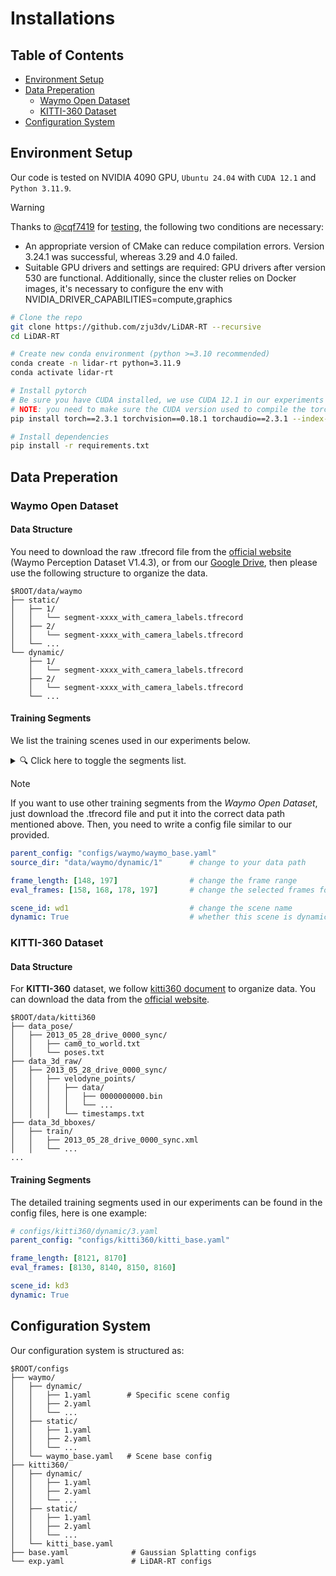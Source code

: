 # Installations

## Table of Contents
- [Environment Setup](#environment-setup)
- [Data Preperation](#data-preperation)
    - [Waymo Open Dataset](#waymo-open-dataset)
    - [KITTI-360 Dataset](#kitti-360-dataset)
- [Configuration System](#configuration-system)

## Environment Setup

Our code is tested on NVIDIA 4090 GPU, `Ubuntu 24.04` with `CUDA 12.1` and `Python 3.11.9`.

>[!Warning]
> Thanks to [@cqf7419](https://github.com/cqf7419) for [testing](https://github.com/zju3dv/LiDAR-RT/issues/19), the following two conditions are necessary:
> 
> - An appropriate version of CMake can reduce compilation errors. Version 3.24.1 was successful, whereas 3.29 and 4.0 failed.
> - Suitable GPU drivers and settings are required: GPU drivers after version 530 are functional. Additionally, since the cluster relies on Docker images, it's necessary to configure the env with NVIDIA_DRIVER_CAPABILITIES=compute,graphics

```bash
# Clone the repo
git clone https://github.com/zju3dv/LiDAR-RT --recursive
cd LiDAR-RT

# Create new conda environment (python >=3.10 recommended)
conda create -n lidar-rt python=3.11.9
conda activate lidar-rt

# Install pytorch
# Be sure you have CUDA installed, we use CUDA 12.1 in our experiments
# NOTE: you need to make sure the CUDA version used to compile the torch is the same as the version you installedv
pip install torch==2.3.1 torchvision==0.18.1 torchaudio==2.3.1 --index-url https://download.pytorch.org/whl/cu121

# Install dependencies
pip install -r requirements.txt
```

## Data Preperation

### Waymo Open Dataset

#### Data Structure

You need to download the raw .tfrecord file from the [official website](https://console.cloud.google.com/storage/browser/waymo_open_dataset_v_1_4_3) (Waymo Perception Dataset V1.4.3), or from our [Google Drive](https://drive.google.com/file/d/1Y3gfleG9Mo9ZP7WPE65-P8NnvCRUYwVl/view), then please use the following structure to organize the data.

```
$ROOT/data/waymo
├── static/
│   ├── 1/
│   │   └── segment-xxxx_with_camera_labels.tfrecord
│   ├── 2/
│   │   └── segment-xxxx_with_camera_labels.tfrecord
│   └── ...
└── dynamic/
    ├── 1/
    │   └── segment-xxxx_with_camera_labels.tfrecord
    ├── 2/
    │   └── segment-xxxx_with_camera_labels.tfrecord
    └── ...
```

#### Training Segments

We list the training scenes used in our experiments below.

<a id="waymo-segments"></a>
<details>
  <summary>🔍 Click here to toggle the segments list.</summary>
  <hr>

**Static Scene**

| Data Path | Record Name |
|:--:|:--|
| $ROOT/data/waymo/static/1 | segment-11379226583756500423_6230_810_6250_810_with_camera_labels|
| $ROOT/data/waymo/static/2 | segment-10676267326664322837_311_180_331_180_with_camera_labels |
| $ROOT/data/waymo/static/3 | segment-17761959194352517553_5448_420_5468_420_with_camera_labels |
| $ROOT/data/waymo/static/4 | segment-1172406780360799916_1660_000_1680_000_with_camera_labels |

**Dynamic Scene**

| Data Path | Record Name |
|:--:|:--|
| $ROOT/data/waymo/dynamic/1 | segment-1083056852838271990_4080_000_4100_000_with_camera_labels |
| $ROOT/data/waymo/dynamic/2 | segment-13271285919570645382_5320_000_5340_000_with_camera_labels |
| $ROOT/data/waymo/dynamic/3 | segment-10072140764565668044_4060_000_4080_000_with_camera_labels |
| $ROOT/data/waymo/dynamic/4 | segment-10500357041547037089_1474_800_1494_800_with_camera_labels |

  <hr>
</details>


>[!Note]
> If you want to use other training segments from the *Waymo Open Dataset*, just download the .tfrecord file and put it into the correct data path mentioned above.
> Then, you need to write a config file similar to our provided.
>
> ```yaml
> parent_config: "configs/waymo/waymo_base.yaml"
> source_dir: "data/waymo/dynamic/1"      # change to your data path
>
> frame_length: [148, 197]                # change the frame range
> eval_frames: [158, 168, 178, 197]       # change the selected frames for evaluation
>
> scene_id: wd1                           # change the scene name
> dynamic: True                           # whether this scene is dynamic scene
> ```

### KITTI-360 Dataset

#### Data Structure

For **KITTI-360** dataset, we follow [kitti360 document](https://www.cvlibs.net/datasets/kitti-360/documentation.php) to organize data. You can download the data from the [official website](https://www.cvlibs.net/datasets/kitti-360/).

```
$ROOT/data/kitti360
├── data_pose/
│   ├── 2013_05_28_drive_0000_sync/
│   │   ├── cam0_to_world.txt
│   │   └── poses.txt
├── data_3d_raw/
│   ├── 2013_05_28_drive_0000_sync/
│   │   ├── velodyne_points/
│   │   │   ├── data/
│   │   │   │   ├── 0000000000.bin
│   │   │   │   └── ...
│   │   │   └── timestamps.txt
├── data_3d_bboxes/
│   ├── train/
│   │   ├── 2013_05_28_drive_0000_sync.xml
│   │   └── ...
...
```

#### Training Segments

The detailed training segments used in our experiments can be found in the config files, here is one example:

```yaml
# configs/kitti360/dynamic/3.yaml
parent_config: "configs/kitti360/kitti_base.yaml"

frame_length: [8121, 8170]
eval_frames: [8130, 8140, 8150, 8160]

scene_id: kd3
dynamic: True
```

## Configuration System

Our configuration system is structured as:

```
$ROOT/configs
├── waymo/
│   ├── dynamic/
│   │   ├── 1.yaml        # Specific scene config
│   │   ├── 2.yaml
│   │   └── ...
│   ├── static/
│   │   ├── 1.yaml
│   │   ├── 2.yaml
│   │   └── ...
│   └── waymo_base.yaml   # Scene base config
├── kitti360/
│   ├── dynamic/
│   │   ├── 1.yaml
│   │   ├── 2.yaml
│   │   └── ...
│   ├── static/
│   │   ├── 1.yaml
│   │   ├── 2.yaml
│   │   └── ...
│   └── kitti_base.yaml
├── base.yaml              # Gaussian Splatting configs
└── exp.yaml               # LiDAR-RT configs
```
